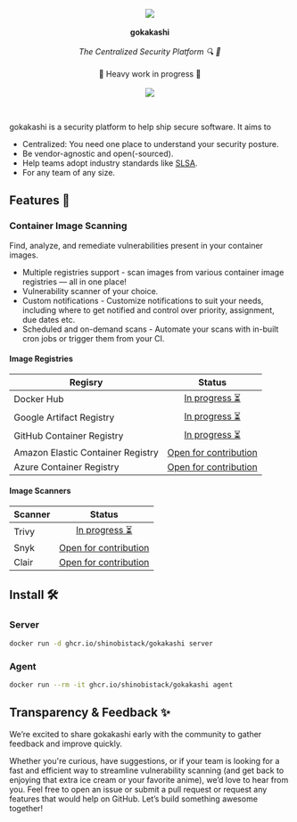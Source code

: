 <p align="center">
   <img src="https://github.com/user-attachments/assets/d5a52847-eeac-4cbc-a047-7991a003a523">
  <br><br>
  <span><b>gokakashi</b></span>
  <br><br>
  <i>The Centralized Security Platform 🔍 🚀</i>
  <br><br>
  <span>🚧 Heavy work in progress 🚧</span>
  <br><br>
  <a href="https://github.com/shinobistack/gokakashi/actions/workflows/build.yml"><image src="https://github.com/shinobistack/gokakashi/actions/workflows/build.yml/badge.svg" /></a>
</p>

&nbsp;

gokakashi is a security platform to help ship secure software. It aims to

- Centralized: You need one place to understand your security posture.
- Be vendor-agnostic and open(-sourced).
- Help teams adopt industry standards like [SLSA](https://slsa.dev/).
- For any team of any size.

## Features 🎁

### Container Image Scanning

Find, analyze, and remediate vulnerabilities present in your container images.

- Multiple registries support - scan images from various container image registries — all in one place!
- Vulnerability scanner of your choice.
- Custom notifications - Customize notifications to suit your needs, including where to get notified and control over priority, assignment, due dates etc.
- Scheduled and on-demand scans - Automate your scans with in-built cron jobs or trigger them from your CI.

#### Image Registries

| Regisry | Status |
|--------------|:-----------------:|
| Docker Hub | [In progress ⏳](https://github.com/shinobistack/gokakashi/issues/81) |
| Google Artifact Registry | [In progress ⏳](https://github.com/shinobistack/gokakashi/issues/82) |
| GitHub Container Registry | [In progress ⏳](https://github.com/shinobistack/gokakashi/issues/83) |
| Amazon Elastic Container Registry | [Open for contribution](https://github.com/shinobistack/gokakashi/issues/84)  |
| Azure Container Registry | [Open for contribution](https://github.com/shinobistack/gokakashi/issues/85) |

#### Image Scanners

| Scanner | Status |
|---------|:------:|
| Trivy | [In progress ⏳](https://github.com/shinobistack/gokakashi/issues/86) |
| Snyk  | [Open for contribution](https://github.com/shinobistack/gokakashi/issues/87) |
| Clair | [Open for contribution](https://github.com/shinobistack/gokakashi/issues/88) |


## Install 🛠️

### Server

```sh
docker run -d ghcr.io/shinobistack/gokakashi server 
```

### Agent

```sh
docker run --rm -it ghcr.io/shinobistack/gokakashi agent
```

## Transparency & Feedback ✨
We’re excited to share gokakashi early with the community to gather feedback and improve quickly.

Whether you're curious, have suggestions, or if your team is looking for a fast and efficient way to streamline vulnerability scanning (and get back to enjoying that extra ice cream or your favorite anime), we’d love to hear from you. Feel free to open an issue or submit a pull request or request any features that would help on GitHub. Let’s build something awesome together!
